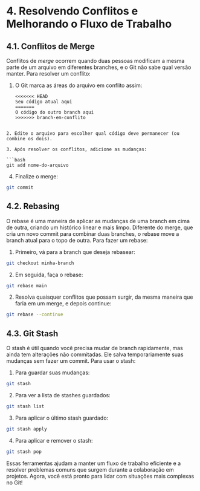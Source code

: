 # 4. Resolvendo Conflitos e Melhorando o Fluxo de Trabalho

## 4.1. Conflitos de Merge
Conflitos de *merge* ocorrem quando duas pessoas modificam a mesma parte de um arquivo em diferentes branches, e o Git não sabe qual versão manter. Para resolver um conflito:

1. O Git marca as áreas do arquivo em conflito assim:
   ```plaintext
   <<<<<<< HEAD
   Seu código atual aqui
   =======
   O código do outro branch aqui
   >>>>>>> branch-em-conflito
```

2. Edite o arquivo para escolher qual código deve permanecer (ou combine os dois).

3. Após resolver os conflitos, adicione as mudanças:

```bash
git add nome-do-arquivo
````

4. Finalize o merge:

```bash
git commit
```

## 4.2. Rebasing

O rebase é uma maneira de aplicar as mudanças de uma branch em cima de outra, criando um histórico linear e mais limpo. Diferente do merge, que cria um novo commit para combinar duas branches, o rebase move a branch atual para o topo de outra. Para fazer um rebase:

1. Primeiro, vá para a branch que deseja rebasear:

```bash
git checkout minha-branch
```
2. Em seguida, faça o rebase:

```bash
git rebase main
```

2. Resolva quaisquer conflitos que possam surgir, da mesma maneira que faria em um merge, e depois continue:

```bash
git rebase --continue
```

## 4.3. Git Stash

O stash é útil quando você precisa mudar de branch rapidamente, mas ainda tem alterações não commitadas. Ele salva temporariamente suas mudanças sem fazer um commit. Para usar o stash:

1. Para guardar suas mudanças:

```bash
git stash
```

2. Para ver a lista de stashes guardados:

```bash
git stash list
```

3. Para aplicar o último stash guardado:

```bash
git stash apply
```

4. Para aplicar e remover o stash:

```bash
git stash pop
```

Essas ferramentas ajudam a manter um fluxo de trabalho eficiente e a resolver problemas comuns que surgem durante a colaboração em projetos. Agora, você está pronto para lidar com situações mais complexas no Git!


